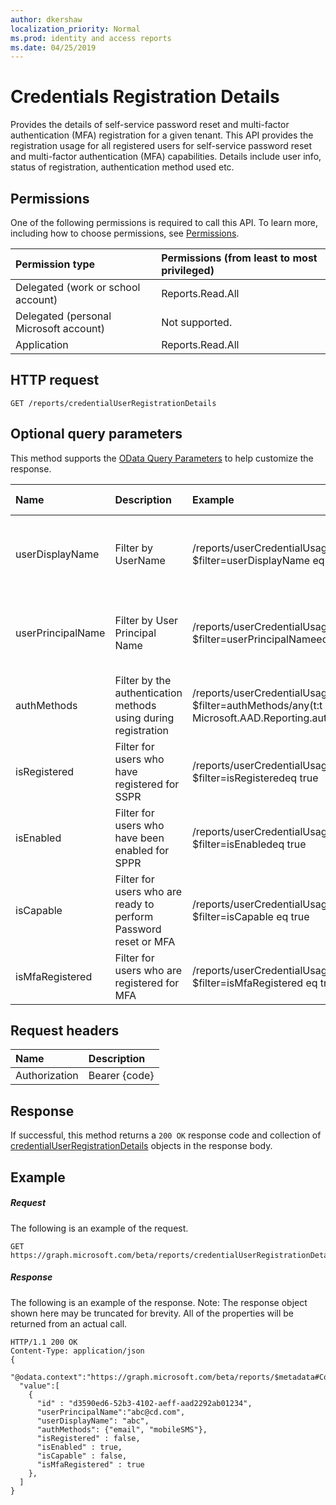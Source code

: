 ```yaml
---
author: dkershaw
localization_priority: Normal
ms.prod: identity and access reports
ms.date: 04/25/2019
---
```


# Credentials Registration Details
Provides the details of self-service password reset and multi-factor authentication (MFA) registration for a given tenant. This API provides the registration usage for all registered users for self-service password reset and multi-factor authentication (MFA) capabilities. Details include user info, status of registration, authentication method used etc.

## Permissions

One of the following permissions is required to call this API. To learn more, including how to choose permissions, see [Permissions](../../../concepts/permissions_reference.md).

|Permission type                        | Permissions (from least to most privileged)              |
|:--------------------------------------|:---------------------------------------------------------|
|Delegated (work or school account)     |Reports.Read.All |
|Delegated (personal Microsoft account) | Not supported. |
|Application                            |Reports.Read.All |
## HTTP request
<!-- { "blockType": "ignored" } -->
```http
GET /reports/credentialUserRegistrationDetails
```
## Optional query parameters
This method supports the [OData Query Parameters](http://graph.microsoft.io/docs/overview/query_parameters) to help customize the response.

| Name      |Description|Example|Supported Operators|
|:----------|:----------|:-------|:-------------------|
|userDisplayName|Filter by UserName|/reports/userCredentialUsageDetails?$filter=userDisplayName eq 'ABCD'|Eq, startswith(), orderby, Supports case insensitive|
|userPrincipalName|Filter by User Principal Name|/reports/userCredentialUsageDetails?$filter=userPrincipalNameeq 'ABCD' |Eq, startswith(), orderby, Supports case insensitive|
|authMethods|Filter by the authentication methods using during registration|/reports/userCredentialUsageDetails?$filter=authMethods/any(t:t eq Microsoft.AAD.Reporting.authMethodsType'email')| eq|
|isRegistered| Filter for users who have registered for SSPR|/reports/userCredentialUsageDetails?$filter=isRegisteredeq true|eq, orderby|
|isEnabled|Filter for users who have been enabled for SPPR|/reports/userCredentialUsageDetails?$filter=isEnabledeq true|eq, orderby|
|isCapable|Filter for users who are ready to perform Password reset or MFA| /reports/userCredentialUsageDetails?$filter=isCapable eq true|eq, orderby|
|isMfaRegistered|Filter for users who are registered for MFA|/reports/userCredentialUsageDetails?$filter=isMfaRegistered eq true|eq, orderby|


## Request headers
| Name      |Description|
|:----------|:----------|
| Authorization | Bearer {code} |


## Response
If successful, this method returns a `200 OK` response code and collection of [credentialUserRegistrationDetails](../resources/credentialuserregistrationdetails.md) objects in the response body.
## Example
##### Request
The following is an example of the request.
<!-- {
  "blockType": "request",
  "name": "get_credentialuserregistrationdetails"
}-->
```http
GET https://graph.microsoft.com/beta/reports/credentialUserRegistrationDetails
```
##### Response
The following is an example of the response. Note: The response object shown here may be truncated for brevity. All of the properties will be returned from an actual call.
<!-- {
  "blockType": "response",
  "truncated": true,
  "@odata.type": "microsoft.graph.credentialUserRegistrationDetails",
  "isCollection": true
} -->
```http
HTTP/1.1 200 OK
Content-Type: application/json
{
  "@odata.context":"https://graph.microsoft.com/beta/reports/$metadata#Collection(microsoft.graph.credentialUserRegistrationDetails)",
  "value":[
    {
      "id" : "d3590ed6-52b3-4102-aeff-aad2292ab01234",
      "userPrincipalName":"abc@cd.com",
      "userDisplayName": "abc",
      "authMethods": {"email", "mobileSMS"},
      "isRegistered" : false,
      "isEnabled" : true,
      "isCapable" : false,
      "isMfaRegistered" : true
    },
  ]
}
```

<!-- uuid: 8fcb5dbc-d5aa-4681-8e31-b001d5168d79
2015-10-25 14:57:30 UTC -->
<!-- {
  "type": "#page.annotation",
  "description": "List credentialUserRegistrationDetails",
  "keywords": "",
  "section": "documentation",
  "tocPath": ""
}-->
